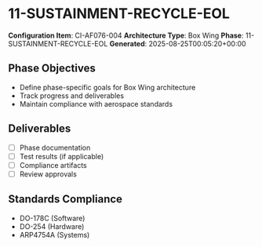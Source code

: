 # 11-SUSTAINMENT-RECYCLE-EOL

**Configuration Item**: CI-AF076-004
**Architecture Type**: Box Wing
**Phase**: 11-SUSTAINMENT-RECYCLE-EOL
**Generated**: 2025-08-25T00:05:20+00:00

## Phase Objectives
- Define phase-specific goals for Box Wing architecture
- Track progress and deliverables
- Maintain compliance with aerospace standards

## Deliverables
- [ ] Phase documentation
- [ ] Test results (if applicable)
- [ ] Compliance artifacts
- [ ] Review approvals

## Standards Compliance
- DO-178C (Software)
- DO-254 (Hardware)
- ARP4754A (Systems)
